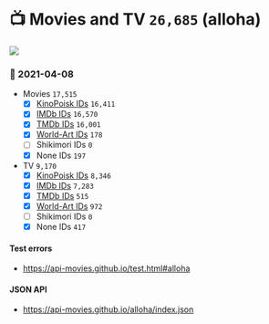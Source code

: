 # :tv: Movies and TV `26,685` (alloha)

<a href="https://API-Movies.github.io"><img src="https://API-Movies.github.io/banner.png?cache"></a>

### :date: 2021-04-08
- Movies `17,515`
  - [x] <a href="https://API-Movies.github.io/alloha/movie_kinopoisk_ids.json">KinoPoisk IDs</a> `16,411`
  - [x] <a href="https://API-Movies.github.io/alloha/movie_imdb_ids.json">IMDb IDs</a> `16,570`
  - [x] <a href="https://API-Movies.github.io/alloha/movie_tmdb_ids.json">TMDb IDs</a> `16,001`
  - [x] <a href="https://API-Movies.github.io/alloha/movie_world_art_ids.json">World-Art IDs</a> `178`
  - [ ] Shikimori IDs `0`
  - [x] None IDs `197`
- TV `9,170`
  - [x] <a href="https://API-Movies.github.io/alloha/tv_kinopoisk_ids.json">KinoPoisk IDs</a> `8,346`
  - [x] <a href="https://API-Movies.github.io/alloha/tv_imdb_ids.json">IMDb IDs</a> `7,283`
  - [x] <a href="https://API-Movies.github.io/alloha/tv_tmdb_ids.json">TMDb IDs</a> `515`
  - [x] <a href="https://API-Movies.github.io/alloha/tv_world_art_ids.json">World-Art IDs</a> `972`
  - [ ] Shikimori IDs `0`
  - [x] None IDs `417`
#### Test errors
- <a href='https://api-movies.github.io/test.html#alloha'>https://api-movies.github.io/test.html#alloha</a>
#### JSON API
- <a href='https://api-movies.github.io/alloha/index.json'>https://api-movies.github.io/alloha/index.json</a>
